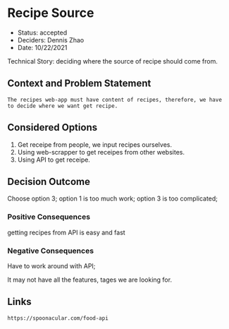# Recipe Source

- Status: accepted
- Deciders: Dennis Zhao
- Date: 10/22/2021

Technical Story: deciding where the source of recipe should come from.

## Context and Problem Statement

    The recipes web-app must have content of recipes, therefore, we have to decide where we want get recipe.

## Considered Options

1. Get receipe from people, we input recipes ourselves.
2. Using web-scrapper to get receipes from other websites.
3. Using API to get receipe.

## Decision Outcome

Choose option 3;
option 1 is too much work;
option 3 is too complicated;

### Positive Consequences <!-- optional -->

getting recipes from API is easy and fast

### Negative Consequences <!-- optional -->

Have to work around with API; <p>
It may not have all the features, tages we are looking for.

## Links <!-- optional -->

    https://spoonacular.com/food-api

<!-- markdownlint-disable-file MD013 -->
